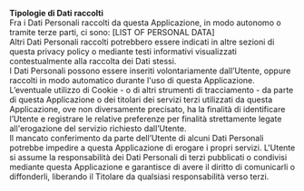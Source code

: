 **Tipologie di Dati raccolti**  
Fra i Dati Personali raccolti da questa Applicazione, in modo autonomo o tramite terze parti, ci sono: [LIST OF PERSONAL DATA]  
Altri Dati Personali raccolti potrebbero essere indicati in altre sezioni di questa privacy policy o mediante testi informativi visualizzati contestualmente alla raccolta dei Dati stessi.  
I Dati Personali possono essere inseriti volontariamente dall’Utente, oppure raccolti in modo automatico durante l'uso di questa Applicazione.  
L’eventuale utilizzo di Cookie - o di altri strumenti di tracciamento - da parte di questa Applicazione o dei titolari dei servizi terzi utilizzati da questa Applicazione, ove non diversamente precisato, ha la finalità di identificare l’Utente e registrare le relative preferenze per finalità strettamente legate all'erogazione del servizio richiesto dall’Utente.  
Il mancato conferimento da parte dell’Utente di alcuni Dati Personali potrebbe impedire a questa Applicazione di erogare i propri servizi. 
L'Utente si assume la responsabilità dei Dati Personali di terzi pubblicati o condivisi mediante questa Applicazione e garantisce di avere il diritto di comunicarli o diffonderli, liberando il Titolare da qualsiasi responsabilità verso terzi.
